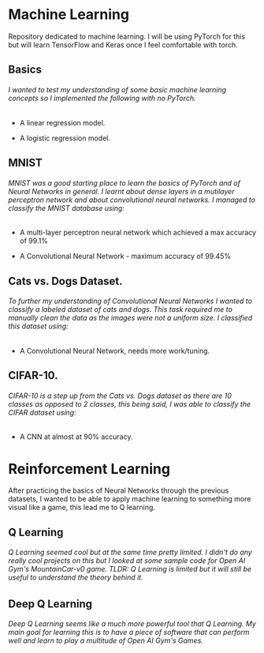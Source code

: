 # Machine Learning
Repository dedicated to machine learning. I will be using PyTorch for this but will learn TensorFlow and Keras once I feel comfortable with torch.

## Basics
###### I wanted to test my understanding of some basic machine learning concepts so I implemented the following with no PyTorch.
* A linear regression model.

* A logistic regression model.

## MNIST
###### MNIST was a good starting place to learn the basics of PyTorch and of Neural Networks in general. I learnt about dense layers in a mutilayer perceptron network and about convolutional neural networks. I managed to classify the MNIST database using:
* A multi-layer perceptron neural network which achieved a max accuracy of 99.1%

* A Convolutional Neural Network - maximum accuracy of 99.45%

## Cats vs. Dogs Dataset.
###### To further my understanding of Convolutional Neural Networks I wanted to classify a labeled dataset of cats and dogs. This task required me to manually clean the data as the images were not a uniform size. I classified this dataset using:
* A Convolutional Neural Network, needs more work/tuning.

## CIFAR-10.
###### CIFAR-10 is a step up from the Cats vs. Dogs dataset as there are 10 classes as opposed to 2 classes, this being said, I was able to classify the CIFAR dataset using:
* A CNN at almost at 90% accuracy.

# Reinforcement Learning
After practicing the basics of Neural Networks through the previous datasets, I wanted to be able to apply machine learning to something more visual like a game, this lead me to Q learning.

## Q Learning
###### Q Learning seemed cool but at the same time pretty limited. I didn't do any really cool projects on this but I looked at some sample code for Open AI Gym's MountainCar-v0 game. TLDR: Q Learning is limited but it will still be useful to understand the theory behind it.

## Deep Q Learning
###### Deep Q Learning seems like a much more powerful tool that Q Learning. My main goal for learning this is to have a piece of software that can perform well and learn to play a multitude of Open AI Gym's Games.
